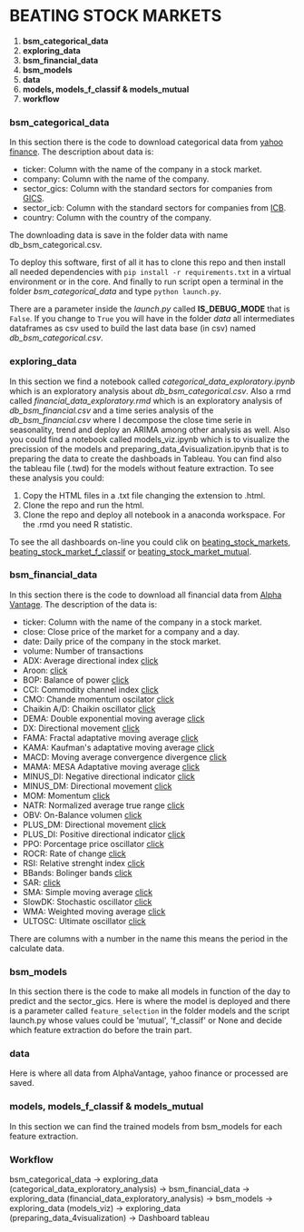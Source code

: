 # BEATING STOCK MARKETS #
 
1. **bsm_categorical_data**
2. **exploring_data**
3. **bsm_financial_data**
4. **bsm_models**
5. **data**
6. **models, models_f_classif & models_mutual**
7. **workflow**


### bsm_categorical_data

In this section there is the code to download categorical data from [yahoo finance](https://finance.yahoo.com/).
The description about data is:
- ticker: Column with the name of the company in a stock market.
- company: Column with the name of the company.
- sector_gics: Column with the standard sectors for companies from [GICS](https://en.wikipedia.org/wiki/Global_Industry_Classification_Standard).
- sector_icb: Column with the standard sectors for companies from [ICB](https://en.wikipedia.org/wiki/https://en.wikipedia.org/wiki/Industry_Classification_Benchmark).
- country: Column with the country of the company.

The downloading data is save in the folder data with name db_bsm_categorical.csv.

To deploy this software, first of all it has to clone this repo and then install all needed dependencies with `pip install -r requirements.txt` in a virtual
environment or in the core. And finally to run script open a terminal in the folder *bsm_categorical_data* and type `python launch.py`. 

There are a parameter inside the *launch.py* called **IS_DEBUG_MODE** that is `False`. If you change to `True` you will have in the folder *data* all intermediates dataframes
 as csv used to build the last data base (in csv) named *db_bsm_categorical.csv*.
 
### exploring_data
 
 In this section we find a notebook called *categorical_data_exploratory.ipynb* which is an exploratory analysis about *db_bsm_categorical.csv*. Also a rmd called *financial_data_exploratory.rmd* which is an exploratory analysis of *db_bsm_financial.csv* and a time series analysis of the *db_bsm_financial.csv* where I decompose the close time 
 serie in seasonality, trend and deploy an ARIMA among other analysis as well. Also you could find a notebook called models_viz.ipynb which is to visualize
 the precission of the models and preparing_data_4visualization.ipynb that is to preparing the data to create the dashboads in Tableau.
 You can find also the tableau file (.twd) for the models without feature extraction. To see these analysis you could:
 
 1. Copy the HTML files in a .txt file changing the extension to .html.
 2. Clone the repo and run the html.
 3. Clone the repo and deploy all notebook in a anaconda workspace. For the .rmd you need R statistic.
 
 To see the all dashboards on-line you could clik on
  [beating_stock_markets](https://public.tableau.com/profile/esteban1670#!/vizhome/beating_stock_markets/Inicio), 
  [beating_stock_market_f_classif](https://public.tableau.com/profile/esteban1670#!/vizhome/beating_stock_markets_f_classif/Inicio) or 
  [beating_stock_market_mutual](https://public.tableau.com/profile/esteban1670#!/vizhome/beating_stock_markets_mutual/Inicio).
 
 
 ### bsm_financial_data
 
 In this section there is the code to download all financial data from [Alpha Vantage](https://www.alphavantage.co/). The description of the data is:
 
- ticker: Column with the name of the company in a stock market.
- close: Close price of the market for a company and a day.
- date: Daily price of the company in the stock market.
- volume: Number of transactions
- ADX: Average directional index [click](https://en.wikipedia.org/wiki/Average_directional_movement_index)
- Aroon: [click](https://www.investopedia.com/terms/a/aroon.asp)
- BOP: Balance of power [click](https://tradingsim.com/blog/balance-of-power/)
- CCI: Commodity channel index [click](https://www.investopedia.com/articles/active-trading/031914/how-traders-can-utilize-cci-commodity-channel-index-trade-stock-trends.asp)
- CMO: Chande momentum oscilator [click](https://www.investopedia.com/terms/c/chandemomentumoscillator.asp)
- Chaikin A/D: Chaikin oscillator [click](https://www.investopedia.com/articles/active-trading/031914/understanding-chaikin-oscillator.asp)
- DEMA: Double exponential moving average [click](https://www.investopedia.com/articles/trading/10/double-exponential-moving-average.asp)
- DX: Directional movement [click](https://www.investopedia.com/terms/d/dmi.asp)
- FAMA: Fractal adaptative moving average [click](https://www.metatrader5.com/es/terminal/help/indicators/trend_indicators/fama)
- KAMA: Kaufman's adaptative moving average [click](http://stockcharts.com/school/doku.php?id=chart_school:technical_indicators:kaufman_s_adaptive_moving_average)
- MACD: Moving average convergence divergence [click](https://www.investopedia.com/terms/m/macd.asp)
- MAMA: MESA Adaptative moving average [click](https://www.tradingview.com/script/foQxLbU3-Ehlers-MESA-Adaptive-Moving-Average-LazyBear/)
- MINUS_DI: Negative directional indicator [click](https://www.investopedia.com/terms/n/negativedirectionalindicator.asp)
- MINUS_DM: Directional movement [click](https://www.tradingview.com/wiki/Directional_Movement_(DMI))
- MOM: Momentum [click](https://www.tradingtechnologies.com/help/x-study/technical-indicator-definitions/momentum-mom/)
- NATR: Normalized average true range [click](https://www.tradingtechnologies.com/help/x-study/technical-indicator-definitions/normalized-average-true-range-natr/)
- OBV: On-Balance volumen [click](https://www.investopedia.com/terms/o/onbalancevolume.asp)
- PLUS_DM: Directional movement [click](https://www.tradingview.com/wiki/Directional_Movement_(DMI))
- PLUS_DI: Positive directional indicator [click](https://www.investopedia.com/terms/n/negativedirectionalindicator.asp)
- PPO: Porcentage price oscillator [click](https://www.investopedia.com/terms/p/ppo.asp)
- ROCR: Rate of change [click](https://www.tradingtechnologies.com/help/x-study/technical-indicator-definitions/rate-of-change-rocr/)
- RSI: Relative strenght index [click](https://www.investopedia.com/terms/r/rsi.asp)
- BBands: Bolinger bands [click](https://en.wikipedia.org/wiki/Bollinger_Bands)
- SAR: [click](https://www.investopedia.com/trading/introduction-to-parabolic-sar/)
- SMA: Simple moving average [click](https://www.investopedia.com/terms/s/sma.asp)
- SlowDK: Stochastic oscillator [click](https://www.investopedia.com/terms/s/stochasticoscillator.asp)
- WMA: Weighted moving average [click](https://www.tradingtechnologies.com/help/x-study/technical-indicator-definitions/weighted-moving-average-wma/)
- ULTOSC: Ultimate oscillator [click](https://www.investopedia.com/terms/u/ultimateoscillator.asp)

There are columns with a number in the name this means the period in the calculate data.

### bsm_models
 
In this section there is the code to make all models in function of the day to predict and the sector_gics.
Here is where the model is deployed and there is a parameter called `feature_selection` in the folder models and the
script launch.py whose values could be 'mutual', 'f_classif' or None and decide which feature extraction do before the train part.

### data

Here is where all data from AlphaVantage, yahoo finance or processed are saved.

### models, models_f_classif & models_mutual

In this section we can find the trained models from bsm_models for each feature extraction.

### Workflow

bsm_categorical_data -> exploring_data (categorical_data_exploratory_analysis) -> 
bsm_financial_data -> exploring_data (financial_data_exploratory_analysis) -> bsm_models -> 
exploring_data (models_viz) -> exploring_data (preparing_data_4visualization) -> Dashboard tableau